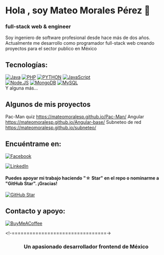 
# Hola , soy Mateo Morales Pérez 👋
### full-stack web & engineer

Soy ingeniero de software profesional desde hace más de dos años.
Actualmente me desarrollo como programador full-stack web creando proyectos para el sector publico en México

## Tecnologías:
[![Java](https://img.shields.io/badge/Java-007396?style=for-the-badge&logo=java&logoColor=white&labelColor=101010)]()
[![PHP](https://img.shields.io/badge/php-007396?style=for-the-badge&logo=java&logoColor=white&labelColor=867eff)]()
[![PYTHON](https://img.shields.io/badge/python-007396?style=for-the-badge&logo=java&logoColor=white&labelColor=blue)]()
[![JavaScript](https://img.shields.io/badge/JavaScript-F7DF1E?style=for-the-badge&logo=javascript&logoColor=white&labelColor=101010)]()
</br>
[![Node.JS](https://img.shields.io/badge/Node.JS-339933?style=for-the-badge&logo=node.js&logoColor=white&labelColor=101010)]()
[![MongoDB](https://img.shields.io/badge/MongoDB-47A248?style=for-the-badge&logo=mongodb&logoColor=white&labelColor=101010)]()
[![MySQL](https://img.shields.io/badge/MySQL-4479A1?style=for-the-badge&logo=mysql&logoColor=white&labelColor=101010)]()
</br>
Y alguna más...
## Algunos de mis proyectos
Pac-Man quiz
https://mateomoralesp.github.io/Pac-Man/
Angular
https://mateomoralesp.github.io/Angular-base/
Subneteo de red
https://mateomoralesp.github.io/subneteo/
## Encuéntrame en:

[![Facebook](https://img.shields.io/badge/Facebook-@Mateo-1877F2?style=for-the-badge&logo=facebook&logoColor=white&labelColor=101010)](https://www.facebook.com/profile.php?id=100052531386969)
</br>

[![LinkedIn](https://img.shields.io/badge/LinkedIn-mateo-0077B5?style=for-the-badge&logo=linkedin&logoColor=white&labelColor=101010)](https://www.linkedin.com/in/mateo-morales-p/)



#### Puedes apoyar mi trabajo haciendo "☆ Star" en el repo o nominarme a "GitHub Star". ¡Gracias!

[![GitHub Star](https://img.shields.io/badge/GitHub-Nominar_a_star-yellow?style=for-the-badge&logo=github&logoColor=white&labelColor=101010)](https://stars.github.com/nominate/)


## Contacto y apoyo:


[![BuyMeACoffee](https://img.shields.io/badge/Buy_Me_A_Coffee-apoya_mi_trabajo-FFDD00?style=for-the-badge&logo=buy-me-a-coffee&logoColor=white&labelColor=101010)](https://www.buymeacoffee.com/MateoM)


<!-================================->
<h3 align="center">Un apasionado desarrollador frontend de México</h3>

